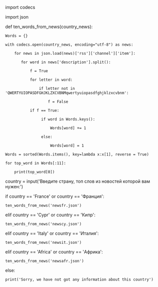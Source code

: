import codecs

import json

def ten_words_from_news(country_news):

    Words = {}
    
    with codecs.open(country_news, encoding="utf-8") as news:
    
        for news in json.load(news)['rss']['channel']['item']:
        
           for word in news['description'].split():
           
               f = True
               
               for letter in word:
               
                   if letter not in 'QWERTYUIOPASDFGHJKLZXCVBNMqwertyuiopasdfghjklzxcvbnm':
                   
                       f = False
                       
               if f == True:
               
                    if word in Words.keys():
                    
                        Words[word] += 1
                        
                    else:
                    
                        Words[word] = 1

    Words = sorted(Words.items(), key=lambda x:x[1], reverse = True)
    
    for top_word in Words[:11]:
    
        print(top_word[0])

country = input('Введите страну, топ слов из новостей которой вам нужен:')

if country == 'France' or country == 'Франция':

    ten_words_from_news('newsfr.json')
    
elif country == 'Cypr' or country == 'Кипр':

    ten_words_from_news('newscy.json')
    
elif country == 'Italy' or country == 'Италия':

    ten_words_from_news('newsit.json')
    
elif country == 'Africa' or country == 'Африка':

    ten_words_from_news('newsafr.json')
    
else:

    print('Sorry, we have not got any information about this country')
